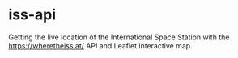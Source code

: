 # iss-api

Getting the live location of the International Space Station with the https://wheretheiss.at/ API and Leaflet interactive map.
